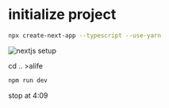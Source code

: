 # initialize project
```bash
npx create-next-app --typescript --use-yarn
```
![nextjs setup](/images/nextjs_setup.png)

cd .. >alife
```bash
npm run dev
```
stop at 4:09